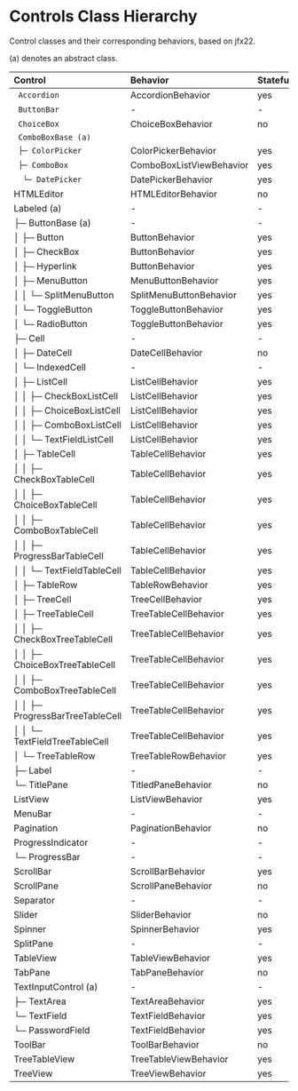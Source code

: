 # Controls Class Hierarchy

Control classes and their corresponding behaviors, based on jfx22.

(a) denotes an abstract class.

|Control                                     |Behavior                  |Stateful?    |
|:-------------------------------------------|:-------------------------|:------------|
|` Accordion`                                  |AccordionBehavior         |yes
|` ButtonBar`                                  |-                         |-
|` ChoiceBox`                                  |ChoiceBoxBehavior         |no
|` ComboBoxBase (a)`                           |                          |
|`  ├─ ColorPicker `                           |ColorPickerBehavior       |yes
|`  ├─ ComboBox `                              |ComboBoxListViewBehavior  |yes
|`  └─ DatePicker`                             |DatePickerBehavior        |yes
| HTMLEditor                                 |HTMLEditorBehavior        |no
| Labeled (a)                                |-                         |-
|  ├─ ButtonBase (a)                         |-                         |-
|  │   ├─ Button                             |ButtonBehavior            |yes
|  │   ├─ CheckBox                           |ButtonBehavior            |yes
|  │   ├─ Hyperlink                          |ButtonBehavior            |yes
|  │   ├─ MenuButton                         |MenuButtonBehavior        |yes
|  │   │   └─ SplitMenuButton                |SplitMenuButtonBehavior   |yes
|  │   └─ ToggleButton                       |ToggleButtonBehavior      |yes
|  │       └─ RadioButton                    |ToggleButtonBehavior      |yes
|  ├─ Cell                                   |-                         |-
|  │   ├─ DateCell                           |DateCellBehavior          |no
|  │   └─ IndexedCell                        |-                         |-
|  │       ├─ ListCell                       |ListCellBehavior          |yes
|  │       │   ├─ CheckBoxListCell           |ListCellBehavior          |yes
|  │       │   ├─ ChoiceBoxListCell          |ListCellBehavior          |yes
|  │       │   ├─ ComboBoxListCell           |ListCellBehavior          |yes
|  │       │   └─ TextFieldListCell          |ListCellBehavior          |yes
|  │       ├─ TableCell                      |TableCellBehavior         |yes
|  │       │   ├─ CheckBoxTableCell          |TableCellBehavior         |yes
|  │       │   ├─ ChoiceBoxTableCell         |TableCellBehavior         |yes
|  │       │   ├─ ComboBoxTableCell          |TableCellBehavior         |yes
|  │       │   ├─ ProgressBarTableCell       |TableCellBehavior         |yes
|  │       │   └─ TextFieldTableCell         |TableCellBehavior         |yes
|  │       ├─ TableRow                       |TableRowBehavior          |yes
|  │       ├─ TreeCell                       |TreeCellBehavior          |yes
|  │       ├─ TreeTableCell                  |TreeTableCellBehavior     |yes
|  │       │   ├─ CheckBoxTreeTableCell      |TreeTableCellBehavior     |yes
|  │       │   ├─ ChoiceBoxTreeTableCell     |TreeTableCellBehavior     |yes
|  │       │   ├─ ComboBoxTreeTableCell      |TreeTableCellBehavior     |yes
|  │       │   ├─ ProgressBarTreeTableCell   |TreeTableCellBehavior     |yes
|  │       │   └─ TextFieldTreeTableCell     |TreeTableCellBehavior     |yes
|  │       └─ TreeTableRow                   |TreeTableRowBehavior      |yes
|  ├─ Label                                  |-                         |-
|  └─ TitlePane                              |TitledPaneBehavior        |no
| ListView                                   |ListViewBehavior          |yes
| MenuBar                                    |-                         |-
| Pagination                                 |PaginationBehavior        |no
| ProgressIndicator                          |-                         |-
|  └─ ProgressBar                            |-                         |-
| ScrollBar                                  |ScrollBarBehavior         |yes
| ScrollPane                                 |ScrollPaneBehavior        |no
| Separator                                  |-                         |-
| Slider                                     |SliderBehavior            |no
| Spinner                                    |SpinnerBehavior           |yes
| SplitPane                                  |-                         |-
| TableView                                  |TableViewBehavior         |yes
| TabPane                                    |TabPaneBehavior           |no
| TextInputControl (a)                       |-                         |-
|  ├─ TextArea                               |TextAreaBehavior          |yes
|  └─ TextField                              |TextFieldBehavior         |yes
|      └─ PasswordField                      |TextFieldBehavior         |yes
| ToolBar                                    |ToolBarBehavior           |no
| TreeTableView                              |TreeTableViewBehavior     |yes
| TreeView                                   |TreeViewBehavior          |yes


